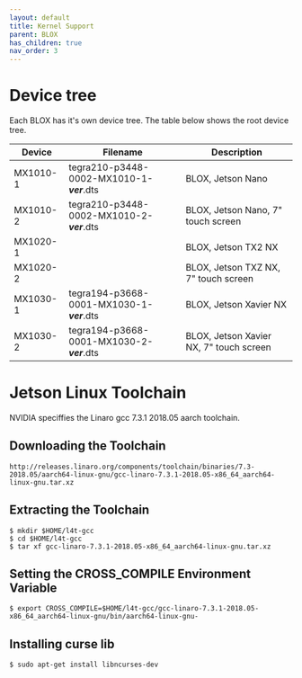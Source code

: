 ```yaml
---
layout: default
title: Kernel Support
parent: BLOX
has_children: true
nav_order: 3
---
```



# Device tree

Each BLOX has it's own device tree. The table below shows the root device tree.



| Device   | Filename                               | Description                            |
|----------|----------------------------------------|----------------------------------------|
| MX1010-1 | tegra210-p3448-0002-MX1010-1-***ver***.dts | BLOX, Jetson Nano                  |
| MX1010-2 | tegra210-p3448-0002-MX1010-2-***ver***.dts | BLOX, Jetson Nano, 7" touch screen |
| MX1020-1 |  | BLOX, Jetson TX2 NX |
| MX1020-2 |  | BLOX, Jetson TXZ NX, 7" touch screen |
| MX1030-1 | tegra194-p3668-0001-MX1030-1-***ver***.dts | BLOX, Jetson Xavier NX |
| MX1030-2 | tegra194-p3668-0001-MX1030-2-***ver***.dts | BLOX, Jetson Xavier NX, 7" touch screen|


# Jetson Linux Toolchain

NVIDIA speciffies the Linaro gcc 7.3.1 2018.05 aarch toolchain.

## Downloading the Toolchain

```shell
http://releases.linaro.org/components/toolchain/binaries/7.3-2018.05/aarch64-linux-gnu/gcc-linaro-7.3.1-2018.05-x86_64_aarch64-linux-gnu.tar.xz
```

## Extracting the Toolchain

```shell
$ mkdir $HOME/l4t-gcc
$ cd $HOME/l4t-gcc
$ tar xf gcc-linaro-7.3.1-2018.05-x86_64_aarch64-linux-gnu.tar.xz
```

## Setting the CROSS_COMPILE Environment Variable

```shell
$ export CROSS_COMPILE=$HOME/l4t-gcc/gcc-linaro-7.3.1-2018.05-x86_64_aarch64-linux-gnu/bin/aarch64-linux-gnu-
```

## Installing curse lib

```shell
$ sudo apt-get install libncurses-dev
```
